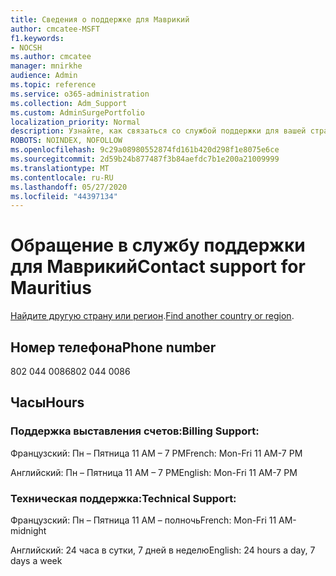 ```yaml
---
title: Сведения о поддержке для Маврикий
author: cmcatee-MSFT
f1.keywords:
- NOCSH
ms.author: cmcatee
manager: mnirkhe
audience: Admin
ms.topic: reference
ms.service: o365-administration
ms.collection: Adm_Support
ms.custom: AdminSurgePortfolio
localization_priority: Normal
description: Узнайте, как связаться со службой поддержки для вашей страны или региона.
ROBOTS: NOINDEX, NOFOLLOW
ms.openlocfilehash: 9c29a08980552874fd161b420d298f1e8075e6ce
ms.sourcegitcommit: 2d59b24b877487f3b84aefdc7b1e200a21009999
ms.translationtype: MT
ms.contentlocale: ru-RU
ms.lasthandoff: 05/27/2020
ms.locfileid: "44397134"
---
```

# <a name="contact-support-for-mauritius"></a><span data-ttu-id="09327-103">Обращение в службу поддержки для Маврикий</span><span class="sxs-lookup"><span data-stu-id="09327-103">Contact support for Mauritius</span></span>

<span data-ttu-id="09327-104">[Найдите другую страну или регион](../contact-support-for-business-products.md).</span><span class="sxs-lookup"><span data-stu-id="09327-104">[Find another country or region](../contact-support-for-business-products.md).</span></span>

## <a name="phone-number"></a><span data-ttu-id="09327-105">Номер телефона</span><span class="sxs-lookup"><span data-stu-id="09327-105">Phone number</span></span>
<span data-ttu-id="09327-106">802 044 0086</span><span class="sxs-lookup"><span data-stu-id="09327-106">802 044 0086</span></span>

## <a name="hours"></a><span data-ttu-id="09327-107">Часы</span><span class="sxs-lookup"><span data-stu-id="09327-107">Hours</span></span>
### <a name="billing-support"></a><span data-ttu-id="09327-108">Поддержка выставления счетов:</span><span class="sxs-lookup"><span data-stu-id="09327-108">Billing Support:</span></span>

<span data-ttu-id="09327-109">Французский: Пн – Пятница 11 AM – 7 PM</span><span class="sxs-lookup"><span data-stu-id="09327-109">French: Mon-Fri 11 AM-7 PM</span></span>

<span data-ttu-id="09327-110">Английский: Пн – Пятница 11 AM – 7 PM</span><span class="sxs-lookup"><span data-stu-id="09327-110">English: Mon-Fri 11 AM-7 PM</span></span>

### <a name="technical-support"></a><span data-ttu-id="09327-111">Техническая поддержка:</span><span class="sxs-lookup"><span data-stu-id="09327-111">Technical Support:</span></span>

<span data-ttu-id="09327-112">Французский: Пн – Пятница 11 AM – полночь</span><span class="sxs-lookup"><span data-stu-id="09327-112">French: Mon-Fri 11 AM-midnight</span></span>

<span data-ttu-id="09327-113">Английский: 24 часа в сутки, 7 дней в неделю</span><span class="sxs-lookup"><span data-stu-id="09327-113">English: 24 hours a day, 7 days a week</span></span>
